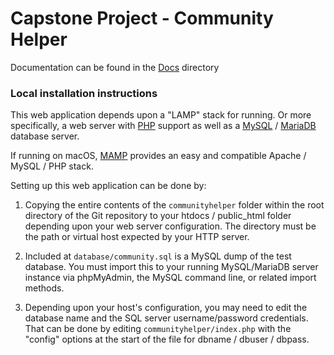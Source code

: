 # Capstone Project - Community Helper

Documentation can be found in the [Docs](docs) directory

### Local installation instructions

This web application depends upon a "LAMP" stack for running. Or more specifically, a
 web server with [PHP](https://php.net/) support as well as a [MySQL](https://mysql.com/) / [MariaDB](https://mariadb.org/) database server.

 If running on macOS, [MAMP](https://www.mamp.info/en/) provides an easy and compatible Apache / MySQL / PHP stack.

 Setting up this web application can be done by:

 1. Copying the entire contents of the `communityhelper` folder within the root directory of the Git repository to your htdocs / public_html folder depending upon your web server configuration. The directory must be the path or virtual host expected by your HTTP server.

 2. Included at `database/community.sql` is a MySQL dump of the test database. You must import this to your running MySQL/MariaDB server instance via phpMyAdmin, the MySQL command line, or related
 import methods.

 3. Depending upon your host's configuration, you may need to edit the database name
 and the SQL server username/password credentials. That can be done by editing `communityhelper/index.php` with the "config" options at the start of the file for dbname / dbuser / dbpass.

